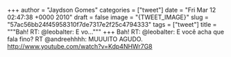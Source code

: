 
+++
author = "Jaydson Gomes"
categories = ["tweet"]
date = "Fri Mar 12 02:47:38 +0000 2010"
draft = false
image = "{TWEET_IMAGE}"
slug = "57ac56bb24f45958310f7de7317e2f25c4794333"
tags = ["tweet"]
title = """Bah! RT: @leobalter: E vo..."""
+++
Bah! RT: @leobalter: E você acha que fala fino? RT @andreehhhh: MUUUITO AGUDO. http://www.youtube.com/watch?v=Kdp4NHWr7G8
